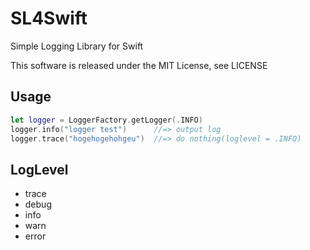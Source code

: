 SL4Swift
===============

Simple Logging Library for Swift


This software is released under the MIT License, see LICENSE


## Usage

```swift
let logger = LoggerFactory.getLogger(.INFO)
logger.info("logger test")      //=> output log
logger.trace("hogehogehohgeu")  //=> do nothing(loglevel = .INFO)
```

## LogLevel

* trace
* debug
* info
* warn
* error
